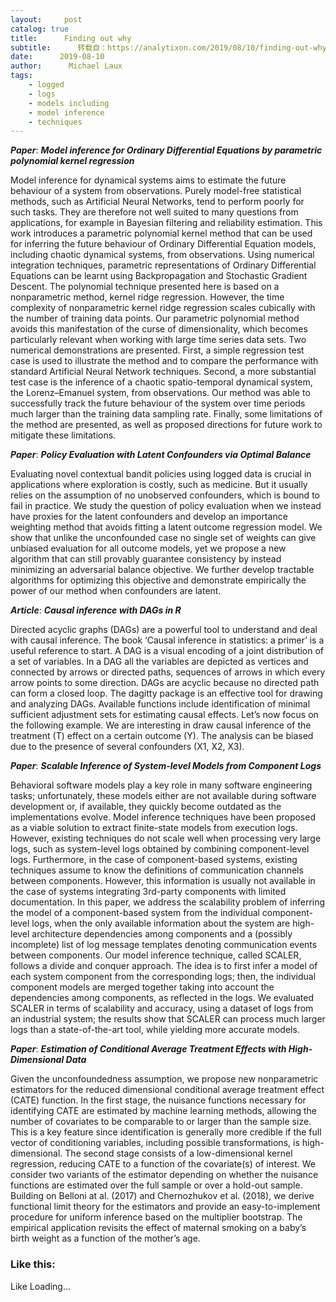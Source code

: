 ```yaml
---
layout:     post
catalog: true
title:      Finding out why
subtitle:      转载自：https://analytixon.com/2019/08/10/finding-out-why-29/
date:      2019-08-10
author:      Michael Laux
tags:
    - logged
    - logs
    - models including
    - model inference
    - techniques
---
```


***Paper***: ***Model inference for Ordinary Differential Equations by parametric polynomial kernel regression***

Model inference for dynamical systems aims to estimate the future behaviour of a system from observations. Purely model-free statistical methods, such as Artificial Neural Networks, tend to perform poorly for such tasks. They are therefore not well suited to many questions from applications, for example in Bayesian filtering and reliability estimation. This work introduces a parametric polynomial kernel method that can be used for inferring the future behaviour of Ordinary Differential Equation models, including chaotic dynamical systems, from observations. Using numerical integration techniques, parametric representations of Ordinary Differential Equations can be learnt using Backpropagation and Stochastic Gradient Descent. The polynomial technique presented here is based on a nonparametric method, kernel ridge regression. However, the time complexity of nonparametric kernel ridge regression scales cubically with the number of training data points. Our parametric polynomial method avoids this manifestation of the curse of dimensionality, which becomes particularly relevant when working with large time series data sets. Two numerical demonstrations are presented. First, a simple regression test case is used to illustrate the method and to compare the performance with standard Artificial Neural Network techniques. Second, a more substantial test case is the inference of a chaotic spatio-temporal dynamical system, the Lorenz–Emanuel system, from observations. Our method was able to successfully track the future behaviour of the system over time periods much larger than the training data sampling rate. Finally, some limitations of the method are presented, as well as proposed directions for future work to mitigate these limitations.

***Paper***: ***Policy Evaluation with Latent Confounders via Optimal Balance***

Evaluating novel contextual bandit policies using logged data is crucial in applications where exploration is costly, such as medicine. But it usually relies on the assumption of no unobserved confounders, which is bound to fail in practice. We study the question of policy evaluation when we instead have proxies for the latent confounders and develop an importance weighting method that avoids fitting a latent outcome regression model. We show that unlike the unconfounded case no single set of weights can give unbiased evaluation for all outcome models, yet we propose a new algorithm that can still provably guarantee consistency by instead minimizing an adversarial balance objective. We further develop tractable algorithms for optimizing this objective and demonstrate empirically the power of our method when confounders are latent.

***Article***: ***Causal inference with DAGs in R***

Directed acyclic graphs (DAGs) are a powerful tool to understand and deal with causal inference. The book ‘Causal inference in statistics: a primer’ is a useful reference to start. A DAG is a visual encoding of a joint distribution of a set of variables. In a DAG all the variables are depicted as vertices and connected by arrows or directed paths, sequences of arrows in which every arrow points to some direction. DAGs are acyclic because no directed path can form a closed loop. The dagitty package is an effective tool for drawing and analyzing DAGs. Available functions include identification of minimal sufficient adjustment sets for estimating causal effects. Let’s now focus on the following example. We are interesting in draw causal inference of the treatment (T) effect on a certain outcome (Y). The analysis can be biased due to the presence of several confounders (X1, X2, X3).

***Paper***: ***Scalable Inference of System-level Models from Component Logs***

Behavioral software models play a key role in many software engineering tasks; unfortunately, these models either are not available during software development or, if available, they quickly become outdated as the implementations evolve. Model inference techniques have been proposed as a viable solution to extract finite-state models from execution logs. However, existing techniques do not scale well when processing very large logs, such as system-level logs obtained by combining component-level logs. Furthermore, in the case of component-based systems, existing techniques assume to know the definitions of communication channels between components. However, this information is usually not available in the case of systems integrating 3rd-party components with limited documentation. In this paper, we address the scalability problem of inferring the model of a component-based system from the individual component-level logs, when the only available information about the system are high-level architecture dependencies among components and a (possibly incomplete) list of log message templates denoting communication events between components. Our model inference technique, called SCALER, follows a divide and conquer approach. The idea is to first infer a model of each system component from the corresponding logs; then, the individual component models are merged together taking into account the dependencies among components, as reflected in the logs. We evaluated SCALER in terms of scalability and accuracy, using a dataset of logs from an industrial system; the results show that SCALER can process much larger logs than a state-of-the-art tool, while yielding more accurate models.

***Paper***: ***Estimation of Conditional Average Treatment Effects with High-Dimensional Data***

Given the unconfoundedness assumption, we propose new nonparametric estimators for the reduced dimensional conditional average treatment effect (CATE) function. In the first stage, the nuisance functions necessary for identifying CATE are estimated by machine learning methods, allowing the number of covariates to be comparable to or larger than the sample size. This is a key feature since identification is generally more credible if the full vector of conditioning variables, including possible transformations, is high-dimensional. The second stage consists of a low-dimensional kernel regression, reducing CATE to a function of the covariate(s) of interest. We consider two variants of the estimator depending on whether the nuisance functions are estimated over the full sample or over a hold-out sample. Building on Belloni at al. (2017) and Chernozhukov et al. (2018), we derive functional limit theory for the estimators and provide an easy-to-implement procedure for uniform inference based on the multiplier bootstrap. The empirical application revisits the effect of maternal smoking on a baby’s birth weight as a function of the mother’s age.

### Like this:

Like Loading...
